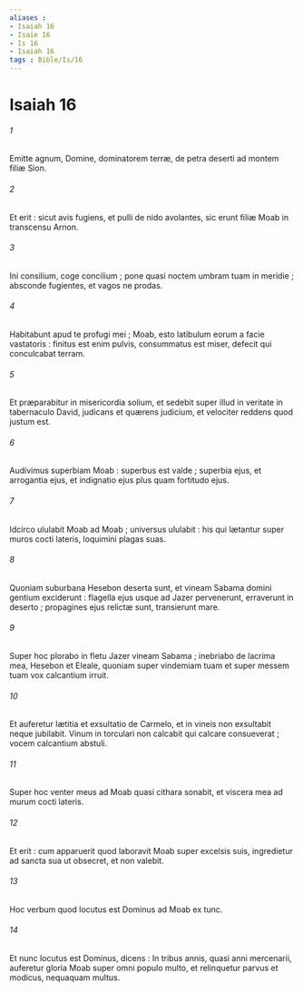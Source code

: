 ```yaml
---
aliases : 
- Isaiah 16
- Isaïe 16
- Is 16
- Isaiah 16
tags : Bible/Is/16
---
```


# Isaiah 16

###### 1
Emitte agnum, Domine, dominatorem terræ, de petra deserti ad montem filiæ Sion.
###### 2
Et erit : sicut avis fugiens, et pulli de nido avolantes, sic erunt filiæ Moab in transcensu Arnon.
###### 3
Ini consilium, coge concilium ; pone quasi noctem umbram tuam in meridie ; absconde fugientes, et vagos ne prodas.
###### 4
Habitabunt apud te profugi mei ; Moab, esto latibulum eorum a facie vastatoris : finitus est enim pulvis, consummatus est miser, defecit qui conculcabat terram.
###### 5
Et præparabitur in misericordia solium, et sedebit super illud in veritate in tabernaculo David, judicans et quærens judicium, et velociter reddens quod justum est.
###### 6
Audivimus superbiam Moab : superbus est valde ; superbia ejus, et arrogantia ejus, et indignatio ejus plus quam fortitudo ejus.
###### 7
Idcirco ululabit Moab ad Moab ; universus ululabit : his qui lætantur super muros cocti lateris, loquimini plagas suas.
###### 8
Quoniam suburbana Hesebon deserta sunt, et vineam Sabama domini gentium exciderunt : flagella ejus usque ad Jazer pervenerunt, erraverunt in deserto ; propagines ejus relictæ sunt, transierunt mare.
###### 9
Super hoc plorabo in fletu Jazer vineam Sabama ; inebriabo de lacrima mea, Hesebon et Eleale, quoniam super vindemiam tuam et super messem tuam vox calcantium irruit.
###### 10
Et auferetur lætitia et exsultatio de Carmelo, et in vineis non exsultabit neque jubilabit. Vinum in torculari non calcabit qui calcare consueverat ; vocem calcantium abstuli.
###### 11
Super hoc venter meus ad Moab quasi cithara sonabit, et viscera mea ad murum cocti lateris.
###### 12
Et erit : cum apparuerit quod laboravit Moab super excelsis suis, ingredietur ad sancta sua ut obsecret, et non valebit.
###### 13
Hoc verbum quod locutus est Dominus ad Moab ex tunc.
###### 14
Et nunc locutus est Dominus, dicens : In tribus annis, quasi anni mercenarii, auferetur gloria Moab super omni populo multo, et relinquetur parvus et modicus, nequaquam multus.
